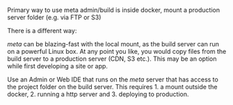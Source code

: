 
Primary way to use meta admin/build is
inside docker, mount a production server folder (e.g. via FTP or S3)

There is a different way:

_meta_ can be blazing-fast with the local mount, as the build server can run on a powerful Linux box. At any point you like, you would copy files from the build server to a production server (CDN, S3 etc.). This may be an option while first developing a site or app.

 Use an Admin or Web IDE that runs on the _meta_ server that has access to the project folder on the build server. This requires 1. a mount outside the docker, 2. running a http server and 3. deploying to production.





